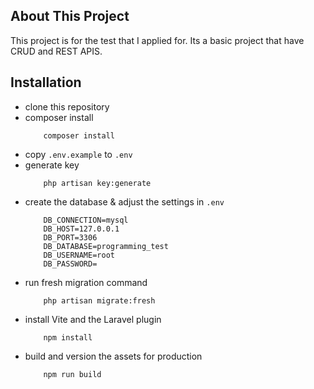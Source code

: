 ## About This Project

This project is for the test that I applied for. Its a basic project that have CRUD and REST APIS.

## Installation

-   clone this repository
-   composer install
    ```
        composer install
    ```
-   copy `.env.example` to `.env`
-   generate key
    ```
        php artisan key:generate
    ```
-   create the database & adjust the settings in `.env`
    ```
        DB_CONNECTION=mysql
        DB_HOST=127.0.0.1
        DB_PORT=3306
        DB_DATABASE=programming_test
        DB_USERNAME=root
        DB_PASSWORD=
    ```
-   run fresh migration command
    ```
        php artisan migrate:fresh
    ```
-   install Vite and the Laravel plugin
    ```
        npm install
    ```
-   build and version the assets for production
    ```
        npm run build
    ```
